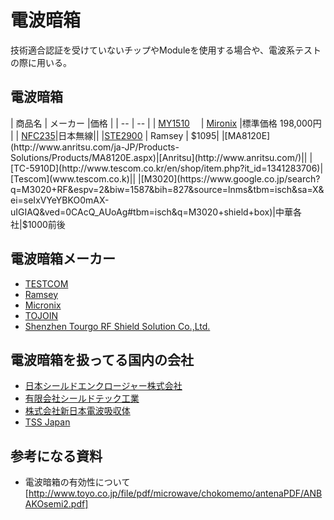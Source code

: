 # 電波暗箱

技術適合認証を受けていないチップやModuleを使用する場合や、電波系テストの際に用いる。

## 電波暗箱

| 商品名 | メーカー |価格 |
| -- | -- |
| [MY1510](http://www.micronix-jp.com/Products/Electromagnetic%20anechoic%20box/Taurus/Taurus.html#1510)　 | [Mironix](http://www.micronix-jp.com/) |標準価格 198,000円 |
| [NFC235](http://www.jrc.co.jp/eng/product/meq4mp/nfg235/index.html)|日本無線||
|[STE2900](http://ramseytest.com/product_list.php?category=1&series=1) | Ramsey | $1095|
|[MA8120E](http://www.anritsu.com/ja-JP/Products-Solutions/Products/MA8120E.aspx)|[Anritsu](http://www.anritsu.com/)||
|[TC-5910D](http://www.tescom.co.kr/en/shop/item.php?it_id=1341283706)|[Tescom](www.tescom.co.k)||
|[M3020](https://www.google.co.jp/search?q=M3020+RF&espv=2&biw=1587&bih=827&source=lnms&tbm=isch&sa=X&ei=seIxVYeYBKO0mAX-uIGIAQ&ved=0CAcQ_AUoAg#tbm=isch&q=M3020+shield+box)|中華各社|$1000前後


## 電波暗箱メーカー
* [TESTCOM](http://www.tescom.co.kr/en/sub2_1.php)
* [Ramsey](http://ramseytest.com/)
* [Micronix](http://www.micronix-jp.com/product/product_2.html)
* [TOJOIN](http://www.chbutc.com/en/home/index.asp)
* [Shenzhen Tourgo RF Shield Solution Co.,Ltd.](http://www.rfshield-china.com/)


## 電波暗箱を扱ってる国内の会社

* [日本シールドエンクロージャー株式会社 ](http://www.jse-emc.co.jp/)
* [有限会社シールドテック工業](http://www.shield-tec.co.jp/)
* [株式会社新日本電波吸収体](http://www.mwa.co.jp/)
* [TSS Japan](http://www.tssj.co.jp/shieldbox2.htm)


## 参考になる資料
* 電波暗箱の有効性について[http://www.toyo.co.jp/file/pdf/microwave/chokomemo/antenaPDF/ANBAKOsemi2.pdf]
